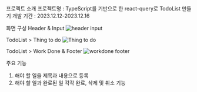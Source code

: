 프로젝트 소개
프로젝트명 : TypeScript를 기반으로 한 react-query로 TodoList 만들기 
개발 기간 : 2023.12.12-2023.12.16




화면 구성
Header & Input
![header   input](https://github.com/heeneeee/React_todoList_TS/assets/144337252/b9b618b5-8277-47b8-b7c7-0cca5c03f945)


TodoList > Thing to do
![Thing to do](https://github.com/heeneeee/React_todoList_TS/assets/144337252/9e96ab59-ea31-45b4-8494-8253ca61dc5a)


TodoList > Work Done & Footer 
![workdone   footer](https://github.com/heeneeee/React_todoList_TS/assets/144337252/d38789e9-49ca-4101-b13f-012d558b56fd)




주요 기능
1. 해야 할 일을 제목과 내용으로 등록
2. 해야 할 일과 완료된 일 각각 완료, 삭제 및 취소 기능
